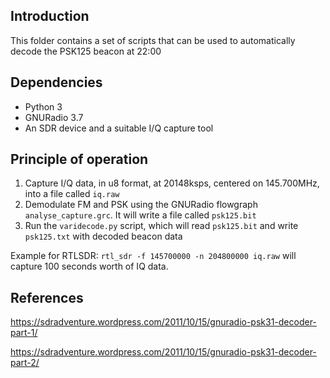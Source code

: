 Introduction
------------

This folder contains a set of scripts that can be used to automatically decode the PSK125 beacon at 22:00

Dependencies
------------

* Python 3
* GNURadio 3.7
* An SDR device and a suitable I/Q capture tool

Principle of operation
----------------------

1. Capture I/Q data, in u8 format, at 20148ksps, centered on 145.700MHz, into a file called `iq.raw`
1. Demodulate FM and PSK using the GNURadio flowgraph `analyse_capture.grc`. It will write a file called `psk125.bit`
1. Run the `varidecode.py` script, which will read `psk125.bit` and write `psk125.txt` with decoded beacon data

Example for RTLSDR: `rtl_sdr -f 145700000 -n 204800000 iq.raw` will capture 100 seconds worth of IQ data.

References
----------

https://sdradventure.wordpress.com/2011/10/15/gnuradio-psk31-decoder-part-1/

https://sdradventure.wordpress.com/2011/10/15/gnuradio-psk31-decoder-part-2/
